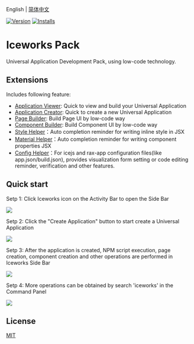 English | [简体中文](./README.md)

[![Version](https://vsmarketplacebadge.apphb.com/version/iceworks-team.iceworks.svg)](https://marketplace.visualstudio.com/items?itemName=iceworks-team.iceworks)
[![Installs](https://vsmarketplacebadge.apphb.com/installs-short/iceworks-team.iceworks.svg)](https://marketplace.visualstudio.com/items?itemName=iceworks-team.iceworks)

# Iceworks Pack

Universal Application Development Pack, using low-code technology.

## Extensions

Includes following feature:

- [Application Viewer](https://marketplace.visualstudio.com/items?itemName=iceworks-team.iceworks-app): Quick to view and build your Universal Application
- [Application Creator](https://marketplace.visualstudio.com/items?itemName=iceworks-team.iceworks-project-creator): Quick to create a new Universal Application
- [Page Builder](https://marketplace.visualstudio.com/items?itemName=iceworks-team.iceworks-page-builder): Build Page UI by low-code way
- [Component Builder](https://marketplace.visualstudio.com/items?itemName=iceworks-team.iceworks-component-builder): Build Component UI by low-code way
- [Style Helper](https://marketplace.visualstudio.com/items?itemName=iceworks-team.iceworks-style-helper)：Auto completion reminder for writing inline style in JSX
- [Material Helper](https://marketplace.visualstudio.com/items?itemName=iceworks-team.iceworks-material-helper)：Auto completion reminder for writing component properties JSX
- [Config Helper](https://marketplace.visualstudio.com/items?itemName=iceworks-team.iceworks-config-helper)：For icejs and rax-app configuration files(like app.json/build.json), provides visualization form setting or code editing reminder, verification and other features.

## Quick start

Setp 1: Click Iceworks icon on the Activity Bar to open the Side Bar

![](https://img.alicdn.com/tfs/TB1uH75LVT7gK0jSZFpXXaTkpXa-1024-768.png_790x10000.jpg)

Setp 2: Click the "Create Application" button to start create a Universal Application

![](https://img.alicdn.com/tfs/TB1hQA6LYr1gK0jSZFDXXb9yVXa-1024-768.png_790x10000.jpg)

Setp 3: After the application is created, NPM script execution, page creation, component creation and other operations are performed in Iceworks Side Bar

![](https://img.alicdn.com/tfs/TB1M4oPLYj1gK0jSZFuXXcrHpXa-2048-1536.png_790x10000.jpg)

Setp 4: More operations can be obtained by search 'iceworks' in the Command Panel

![](https://img.alicdn.com/tfs/TB1kD7FLVT7gK0jSZFpXXaTkpXa-2048-1536.png_790x10000.jpg)

## License

[MIT](https://github.com/ice-lab/iceworks/blob/master/LICENSE)
